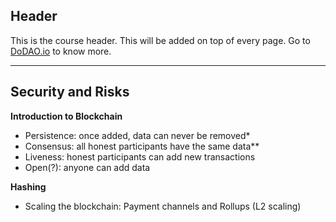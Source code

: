 ## Header
This is the course header. This will be added on top of every page. Go to [DoDAO.io](https://www.dodao.io) to know more.

 ---
 
 ## Security and Risks
 
 **Introduction to Blockchain**        
- Persistence: once added, data can never be removed*
- Consensus: all honest participants have the same data**
- Liveness: honest participants can add new transactions
- Open(?): anyone can add data
 
 **Hashing**        
- Scaling the blockchain: Payment channels and Rollups (L2 scaling)
 
 
